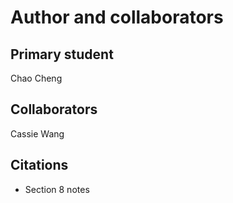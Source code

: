 Author and collaborators
========================

Primary student
---------------
Chao Cheng


Collaborators
-------------
Cassie Wang


Citations
---------
- Section 8 notes
